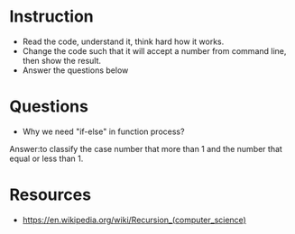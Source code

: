 ﻿# Instruction
* Read the code, understand it, think hard how it works.
* Change the code such that it will accept a number from command line, then show the result.
* Answer the questions below

# Questions
* Why we need "if-else" in function process?

Answer:to classify  the case number that more than 1 and the number that equal or less than 1.


# Resources
* https://en.wikipedia.org/wiki/Recursion_(computer_science)